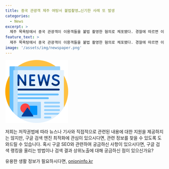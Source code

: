 ```yaml
---
title: 중국 관광객 제주 여탕서 불법촬영…신기한 사례 또 발생
categories:
  - News
excerpt: >
  제주 목욕탕에서 중국 관광객이 이용객들을 불법 촬영한 혐의로 체포됐다. 경찰에 따르면 이를 신고한 피해자들을 토대로 입건되었으며, A씨는 목욕탕에서 휴대전화로 촬영한 것으로 확인됐다. 또한 최근 중국 관광객들의 부적절한 행동이 논란이 되었는데, 지난달에는 제주도 도심에서 아이가 대변을 하는 사진과 편의점에서 남은 음식물이 쌓여있는 사진이 공개돼 논란이 되었다. 중국 관광객들의 부적절한 행동이 지속되고 있는 가운데, 이번 사건으로 인해 더 큰 사회적 문제로 불거지고 있다.
feature_text: >
  제주 목욕탕에서 중국 관광객이 이용객들을 불법 촬영한 혐의로 체포됐다. 경찰에 따르면 이를 신고한 피해자들을 토대로 입건되었으며, A씨는 목욕탕에서 휴대전화로 촬영한 것으로 확인됐다. 또한 최근 중국 관광객들의 부적절한 행동이 논란이 되었는데, 지난달에는 제주도 도심에서 아이가 대변을 하는 사진과 편의점에서 남은 음식물이 쌓여있는 사진이 공개돼 논란이 되었다. 중국 관광객들의 부적절한 행동이 지속되고 있는 가운데, 이번 사건으로 인해 더 큰 사회적 문제로 불거지고 있다.
image: '/assets/img/newspaper.png'
---
```


<p><img src="/assets/img/newspaper.png" alt="kimp 속보" /></p>

<p>저희는 저작권법에 따라 뉴스나 기사와 직접적으로 관련된 내용에 대한 지원을 제공하지는 않지만, 구글 검색 엔진 최적화에 관심이 있으시다면, 관련 정보를 찾을 수 있도록 도와드릴 수 있습니다. 혹시 구글 SEO와 관련하여 궁금하신 사항이 있으시다면, 구글 검색 랭킹을 올리는 방법이나 검색 결과 상위노출에 대해 궁금하신 점이 있으신가요?</p>
유용한 생활 정보가 필요하시다면, <a href="https://onioninfo.kr" rel="dofollow">onioninfo.kr</a>


